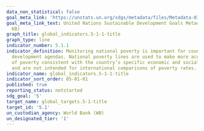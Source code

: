 ```yaml
---
data_non_statistical: false
goal_meta_link: 'https://unstats.un.org/sdgs/metadata/files/Metadata-01-02-01.pdf '
goal_meta_link_text: United Nations Sustainable Development Goals Metadata (PDF 98.2
  KB)
graph_title: global_indicators.5-1-1-title
graph_type: line
indicator_number: 5.1.1
indicator_definition: Monitoring national poverty is important for country-specific
  development agendas. National poverty lines are used to make more accurate estimates
  of poverty consistent with the country’s specific economic and social circumstances,
  and are not intended for international comparisons of poverty rates.
indicator_name: global_indicators.5-1-1-title
indicator_sort_order: 05-01-01
published: true
reporting_status: notstarted
sdg_goal: '5'
target_name: global_targets.5-1-title
target_id: '5.1'
un_custodian_agency: World Bank (WB)
un_designated_tier: '1'
---
```

